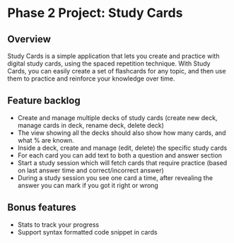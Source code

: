 # Phase 2 Project: Study Cards

## Overview

Study Cards is a simple application that lets you create and practice with digital study cards, using the spaced repetition technique. With Study Cards, you can easily create a set of flashcards for any topic, and then use them to practice and reinforce your knowledge over time.

## Feature backlog

- Create and manage multiple decks of study cards (create new deck, manage cards in deck, rename deck, delete deck)
- The view showing all the decks should also show how many cards, and what % are known.
- Inside a deck, create and manage (edit, delete) the specific study cards
- For each card you can add text to both a question and answer section
- Start a study session which will fetch cards that require practice (based on last answer time and correct/incorrect answer)
- During a study session you see one card a time, after revealing the answer you can mark if you got it right or wrong

## Bonus features

- Stats to track your progress
- Support syntax formatted code snippet in cards
